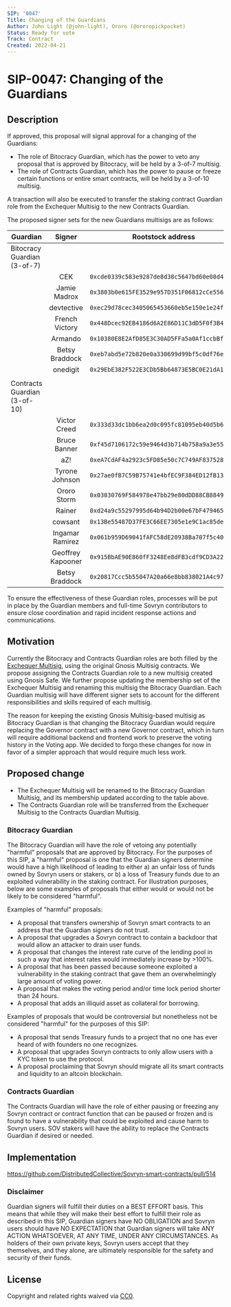 ```yaml
---
SIP: '0047'
Title: Changing of the Guardians
Author: John Light (@john-light), Ororo (@ororopickpocket)
Status: Ready for vote
Track: Contract
Created: 2022-04-21
---
```


# SIP-0047: Changing of the Guardians

## Description  

If approved, this proposal will signal approval for a changing of the Guardians:
- The role of Bitocracy Guardian, which has the power to veto any proposal that is approved by Bitocracy, will be held by a 3-of-7 multisig.
- The role of Contracts Guardian, which has the power to pause or freeze certain functions or entire smart contracts, will be held by a 3-of-10 multisig.

A transaction will also be executed to transfer the staking contract Guardian role from the Exchequer Multisig to the new Contracts Guardian. 

The proposed signer sets for the new Guardians multisigs are as follows:

|	Guardian          	         | Signer   	       | Rootstock address                                 |
| ---------------------------- |:-----------------:|:-------------------------------------------------:|
| Bitocracy Guardian (3-of-7)  |                   |                                                   |
|                              | CEK               | `0xcde0339c583e9287de8d38c5647bd60e08d4be21`      |
|                              | Jamie Madrox      | `0x3803b0e615FE3529e957D351F06812cCe5566727`      |
|                              | devtective        | `0xec29d78cec3405065453660eb5e150e1e24fbb84`      |
|                              | French Victory    | `0x448Dcec92EB4186d6A2E86D11C3dD5F0f3B4C50f`      |
|                              | Armando           | `0x10380E8E2AfD85E3C30AD5FFa5a0Af1ccbBf6952`      |
|                              | Betsy Braddock    | `0xeb7abd5e72b820e0a330699d99bf5c0df76e794d`      |
|                              | onedigit          | `0x29EbE382F522E3CDb5Bb64873E5BC0E21dA1f9d2`      |
|                              |                   |	                                                 |
| Contracts Guardian (3-of-10) |                   |	                                                 |
|                              | Victor Creed      | `0x333d33dc1bb6ea2d0c095fc81095eb40d5b62ef1`      |
|                              | Bruce Banner      | `0xf45d7106172c59e9464d3b714b758a9a3e559bd2`      |
|                              | aZ!               | `0xeA7CdAF4a2923c5FD85e50c7C749AF837528d8B3`      |
|                              | Tyrone Johnson    | `0x27ae0fB7C59B75741e4bfEC9F384ED12fB1346B7`      |
|                              | Ororo Storm       | `0x03030769F584978e47bb29e80dDD88CB88493d6b`      |
|                              | Rainer            | `0xd24a9c55297995d64b94D2b00e67bF47946569f1`      |
|                              | cowsant           | `0x13Be55487D37FE3C66EE7305e1e9C1ac85de75Ae`      |
|                              | Ingamar Ramirez   | `0x061b959D69041fAFC58dE20938Ba707f5c408B47`      |
|                              | Geoffrey Kapooner | `0x915BbAE90E860fF3248Ee8dFB3cdf9CD3A225D16`      |
|                              | Betsy Braddock    | `0x20817Ccc5b55047A20a66e8bb838021A4c970191`      |

To ensure the effectiveness of these Guardian roles, processes will be put in place by the Guardian members and full-time Sovryn contributors to ensure close coordination and rapid incident response actions and communications.

## Motivation

Currently the Bitocracy and Contracts Guardian roles are both filled by the [Exchequer Multisig](https://github.com/DistributedCollective/SIPS/blob/main/SIP-0007.md), using the original Gnosis Multisig contracts. We propose assigning the Contracts Guardian role to a new multisig created using Gnosis Safe. We further propose updating the membership set of the Exchequer Multisig and renaming this multisig the Bitocracy Guardian. Each Guardian multisig will have different signer sets to account for the different responsibilities and skills required of each multisig.

The reason for keeping the existing Gnosis Multisig-based multisig as Bitocracy Guardian is that changing the Bitocracy Guardian would require replacing the Governor contract with a new Governor contract, which in turn will require additional backend and frontend work to preserve the voting history in the Voting app. We decided to forgo these changes for now in favor of a simpler approach that would require much less work.

## Proposed change

- The Exchequer Multisig will be renamed to the Bitocracy Guardian Multisig, and its membership updated according to the table above.  
- The Contracts Guardian role will be transferred from the Exchequer Multisig to the Contracts Guardian Multisig.

### Bitocracy Guardian
The Bitocracy Guardian will have the role of vetoing any potentially "harmful" proposals that are approved by Bitocracy. For the purposes of this SIP, a "harmful" proposal is one that the Guardian signers determine would have a high likelihood of leading to either a) an unfair loss of funds owned by Sovryn users or stakers, or b) a loss of Treasury funds due to an exploited vulnerability in the staking contract. For illustration purposes, below are some examples of proposals that either would or would not be likely to be considered "harmful".

Examples of "harmful" proposals:
- A proposal that transfers ownership of Sovryn smart contracts to an address that the Guardian signers do not trust.
- A proposal that upgrades a Sovryn contract to contain a backdoor that would allow an attacker to drain user funds.
- A proposal that changes the interest rate curve of the lending pool in such a way that interest rates would immediately increase by >100%.
- A proposal that has been passed because someone exploited a vulnerability in the staking contract that gave them an overwhelmingly large amount of voting power.
- A proposal that makes the voting period and/or time lock period shorter than 24 hours.
- A proposal that adds an illiquid asset as collateral for borrowing.

Examples of proposals that would be controversial but nonetheless not be considered "harmful" for the purposes of this SIP:
- A proposal that sends Treasury funds to a project that no one has ever heard of with founders no one recognizes.
- A proposal that upgrades Sovryn contracts to only allow users with a KYC token to use the protocol.
- A proposal proclaiming that Sovryn should migrate all its smart contracts and liquidity to an altcoin blockchain. 

### Contracts Guardian
The Contracts Guardian will have the role of either pausing or freezing any Sovryn contract or contract function that can be paused or frozen and is found to have a vulnerability that could be exploited and cause harm to Sovryn users. SOV stakers will have the ability to replace the Contracts Guardian if desired or needed.

## Implementation

https://github.com/DistributedCollective/Sovryn-smart-contracts/pull/514

### Disclaimer

Guardian signers will fulfill their duties on a BEST EFFORT basis. This means that while they will make their best effort to fulfill their role as described in this SIP, Guardian signers have NO OBLIGATION and Sovryn users should have NO EXPECTATION that Guardian signers will take ANY ACTION WHATSOEVER, AT ANY TIME, UNDER ANY CIRCUMSTANCES. As holders of their own private keys, Sovryn users accept that they themselves, and they alone, are ultimately responsible for the safety and security of their funds.

## License
Copyright and related rights waived via [CC0](https://creativecommons.org/publicdomain/zero/1.0/).
